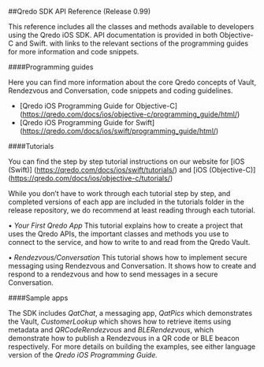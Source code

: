##Qredo SDK API Reference
(Release 0.99)

This reference includes all the classes and methods available to developers using the Qredo iOS SDK. API documentation is provided in both Objective-C and Swift. with links to the relevant sections of the programming guides for more information and code snippets. 

####Programming guides

Here you can find more information about the core Qredo concepts of Vault, Rendezvous and Conversation, code snippets and coding guidelines.

- [Qredo iOS Programming Guide for Objective-C] (https://qredo.com/docs/ios/objective-c/programming_guide/html/)
- [Qredo iOS Programming Guide for Swift] (https://qredo.com/docs/ios/swift/programming_guide/html/)


####Tutorials

You can find the step by step tutorial instructions on our website for 
[iOS (Swift)] (https://qredo.com/docs/ios/swift/tutorials/) and [iOS  (Objective-C)] (https://qredo.com/docs/ios/objective-c/tutorials/)

While you don’t have to work through each tutorial step by step, and completed versions of each app are included in the tutorials folder in the release repository, we do recommend at least reading through each tutorial.

• *Your First Qredo App*
This tutorial explains how to create a project that uses the Qredo APIs, the important classes and methods you use to connect to the service, and how to write to and read from the Qredo Vault. 

• *Rendezvous/Conversation*
This tutorial shows how to implement secure messaging using Rendezvous and Conversation. It shows how to create and respond to a rendezvous and how to send messages in a secure Conversation.

####Sample apps

The SDK includes *QatChat*, a messaging app, *QatPics* which demonstrates the Vault, *CustomerLookup* which shows how to retrieve items using metadata and *QRCodeRendezvous* and *BLERendezvous*, which demonstrate how to publish a Rendezvous in a QR code or BLE beacon respectively. For more details on building the examples, see either language version of the *Qredo iOS Programming Guide.*
